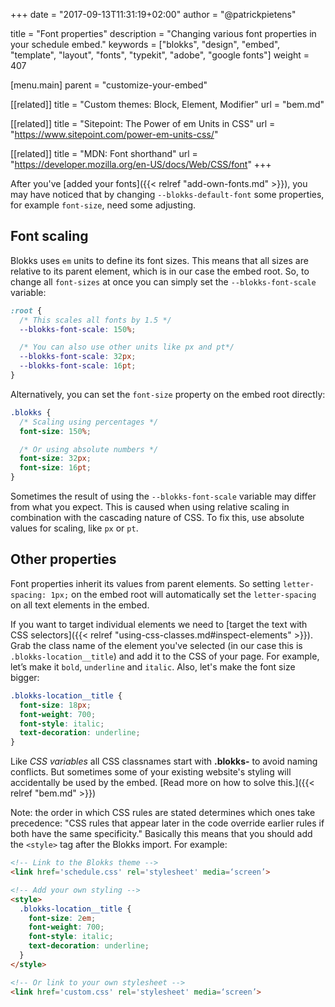 +++
date            = "2017-09-13T11:31:19+02:00"
author          = "@patrickpietens"

title           = "Font properties"
description     = "Changing various font properties in your schedule embed."
keywords        = ["blokks", "design", "embed", "template", "layout", "fonts", "typekit", "adobe", "google fonts"]
weight          = 407

[menu.main]
parent          = "customize-your-embed"

[[related]]
title = "Custom themes: Block, Element, Modifier"
url = "bem.md"

[[related]]
title = "Sitepoint: The Power of em Units in CSS"
url = "https://www.sitepoint.com/power-em-units-css/"

[[related]]
title = "MDN: Font shorthand"
url = "https://developer.mozilla.org/en-US/docs/Web/CSS/font"
+++

After you've [added your fonts]({{< relref "add-own-fonts.md" >}}), you may have noticed that by changing `--blokks-default-font` some properties, for example `font-size`, need some adjusting.

## Font scaling
Blokks uses `em` units to define its font sizes. This means that all sizes are relative to its parent element, which is in our case the embed root. So, to change all `font-sizes` at once you can simply set the `--blokks-font-scale` variable:

```css
:root {
  /* This scales all fonts by 1.5 */
  --blokks-font-scale: 150%;

  /* You can also use other units like px and pt*/
  --blokks-font-scale: 32px;
  --blokks-font-scale: 16pt;
}
```

Alternatively, you can set the `font-size` property on the embed root directly:

```css
.blokks {
  /* Scaling using percentages */
  font-size: 150%;

  /* Or using absolute numbers */
  font-size: 32px;
  font-size: 16pt;
}
```

<span class='note'>Sometimes the result of using the `--blokks-font-scale` variable may differ from what you expect. This is caused when using relative scaling in combination with the cascading nature of CSS. To fix this, use absolute values for scaling, like `px` or `pt`.</span>

## Other properties
Font properties inherit its values from parent elements. So setting `letter-spacing: 1px;` on the embed root will automatically set the `letter-spacing` on all text elements in the embed.

If you want to target individual elements we need to [target the text with CSS selectors]({{< relref "using-css-classes.md#inspect-elements" >}}). Grab the class name of the element you've selected (in our case this is `.blokks-location__title`) and add it to the CSS of your page. For example, let’s make it `bold`, `underline` and `italic`. Also, let's make the font size bigger:

```css
.blokks-location__title {
  font-size: 18px;
  font-weight: 700;
  font-style: italic;
  text-decoration: underline;
}
```

Like *CSS variables* all CSS classnames start with **.blokks-** to avoid naming conflicts. But sometimes some of your existing website's styling will accidentally be used by the embed. [Read more on how to solve this.]({{< relref "bem.md" >}})

<span class='note'>Note: the order in which CSS rules are stated determines which ones take precedence: "CSS rules that appear later in the code override earlier rules if both have the same specificity." Basically this means that you should add the `<style>` tag after the Blokks import. For example:</span>

```html
<!-- Link to the Blokks theme -->
<link href='schedule.css' rel='stylesheet' media=‘screen’>

<!-- Add your own styling -->
<style>
  .blokks-location__title {
    font-size: 2em;
    font-weight: 700;
    font-style: italic;
    text-decoration: underline;
  }
</style>

<!-- Or link to your own stylesheet -->
<link href='custom.css' rel='stylesheet' media=‘screen’>
```